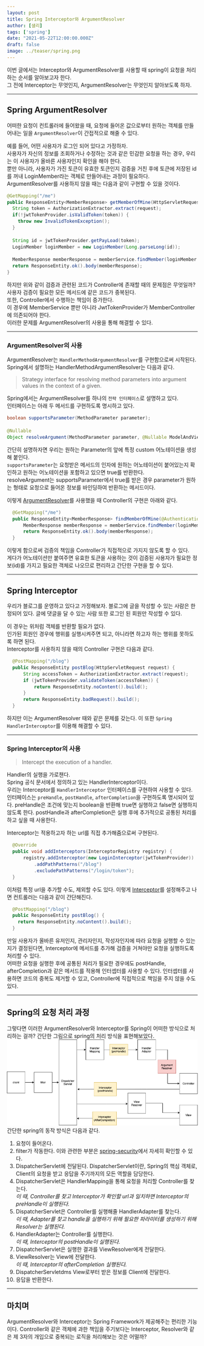 ```yaml
---
layout: post  
title: Spring Interceptor와 ArgumentResolver
author: [샐리]
tags: ['spring']
date: "2021-05-22T12:00:00.000Z"
draft: false
image: ../teaser/spring.png
---
```


이번 글에서는 Interceptor와 ArgumentResolver를 사용할 때 spring이 요청을 처리하는 순서를 알아보고자 한다.  
그 전에 Interceptor는 무엇인지, ArgumentResolver는 무엇인지 알아보도록 하자.  

---

## Spring ArgumentResolver
어떠한 요청이 컨트롤러에 들어왔을 때, 요청에 들어온 값으로부터 원하는 객체를 만들어내는 일을 `ArgumentResolver`이 간접적으로 해줄 수 있다.

예를 들어, 어떤 사용자가 로그인 되어 있다고 가정하자.  
사용자가 자신의 정보를 조회하거나 수정하는 것과 같은 민감한 요청을 하는 경우, 우리는 이 사용자가 올바른 사용자인지 확인을 해야 한다.  
뿐만 아니라, 사용자가 가진 토큰이 유효한 토큰인지 검증을 거친 후에 토큰에 저장된 id를 꺼내 LoginMember라는 객체로 만들어내는 과정이 필요하다.  
ArgumentResolver를 사용하지 않을 때는 다음과 같이 구현할 수 있을 것이다.  
```java
@GetMapping("/me")
public ResponseEntity<MemberResponse> getMemberOfMine(HttpServletRequest request) {
  String token = AuthorizationExtractor.extract(request);
  if(!jwtTokenProvider.isValidToken(token)) {
    throw new InvalidTokenException();
  }

  String id = jwtTokenProvider.getPayLoad(token);
  LoginMember loginMember = new LoginMember(Long.parseLong(id));

  MemberResponse memberResponse = memberService.findMember(loginMember.getId());
  return ResponseEntity.ok().body(memberResponse);
}
```  
하지만 위와 같이 검증과 관련된 코드가 Controller에 존재할 때의 문제점은 무엇일까?  
사용자 검증이 필요한 모든 메서드에 같은 코드가 중복된다.  
또한, Controller에서 수행하는 책임이 증가한다.  
이 경우에 MemberService 뿐만 아니라 JwtTokenProvider가 MemberController에 의존되어야 한다.  
이러한 문제를 ArgumentResolver의 사용을 통해 해결할 수 있다.  

---

### ArgumentResolver의 사용  
ArgumentResolver는 `HandlerMethodArgumentResolver`를 구현함으로써 시작된다.  
Spring에서 설명하는 HandlerMethodArgumentResolver는 다음과 같다.  
> Strategy interface for resolving method parameters into argument values in the context of a given.  

Spring에서는 ArgumentResolver를 하나의 `전략 인터페이스`로 설명하고 있다.  
인터페이스는 아래 두 메서드를 구현하도록 명시하고 있다.  
```java
boolean supportsParameter(MethodParameter parameter);

@Nullable
Object resolveArgument(MethodParameter parameter, @Nullable ModelAndViewContainer mavContainer, NativeWebRequest webRequest, @Nullable WebDataBinderFactory binderFactory) throws Exception;
```
간단히 설명하자면 우리는 원하는 Parameter의 앞에 특정 custom 어노테이션을 생성해 붙인다.  
`supportsParameter`는 요청받은 메서드의 인자에 원하는 어노테이션이 붙어있는지 확인하고 원하는 어노테이션을 포함하고 있으면 true를 반환한다.  
resolveArgument는 supportsParameter에서 true를 받은 경우 parameter가 원하는 형태로 요청으로 들어온 정보를 바인딩하여 반환하는 메서드이다.  

이렇게 [ArgumentResolver](https://www.baeldung.com/spring-mvc-custom-data-binder)를 사용했을 때 Controller의 구현은 아래와 같다.  
```java
  @GetMapping("/me")
  public ResponseEntity<MemberResponse> findMemberOfMine(@AuthenticationPrincipal LoginMember loginMember) {
      MemberResponse memberResponse = memberService.findMember(loginMember.getId());
      return ResponseEntity.ok().body(memberResponse);
  }
```

이렇게 함으로써 검증의 책임을 Controller가 직접적으로 가지지 않도록 할 수 있다.  
게다가 어노테이션만 붙여주면 유효한 토큰을 사용하는 것이 검증된 사용자가 필요한 정보(id)를 가지고 필요한 객체로 나오므로 편리하고 간단한 구현을 할 수 있다.  

---

## Spring Interceptor
우리가 블로그를 운영하고 있다고 가정해보자.
블로그에 글을 작성할 수 있는 사람은 한정되어 있다.
글에 댓글을 달 수 있는 사람 또한 로그인 된 회원만 작성할 수 있다.

이 경우는 위처럼 객체를 반환할 필요가 없다.  
인가된 회원인 경우에 행위를 실행시켜주면 되고, 아니라면 하고자 하는 행위를 못하도록 하면 된다.  
Interceptor를 사용하지 않을 때의 Controller 구현은 다음과 같다.  

```java
  @PostMapping("/blog")
  public ResponseEntity postBlog(HttpServletRequest request) {
      String accessToken = AuthorizationExtractor.extract(request);
      if (jwtTokenProvider.validateToken(accessToken)) {
          return ResponseEntity.noContent().build();
      }
      return ResponseEntity.badRequest().build();
  }
```

하지만 이는 ArgumentResolver 때와 같은 문제를 갖는다. 
이 또한 `Spring HandlerInterceptor`를 이용해 해결할 수 있다.  

---

### Spring Interceptor의 사용
> Intercept the execution of a handler.  

Handler의 실행을 가로챈다.  
Spring 공식 문서에서 정의하고 있는 HandlerInterceptor이다.  
우리는 Interceptor를 `HandlerInterceptor` 인터페이스를 구현하여 사용할 수 있다.  
인터페이스는 `preHandle`, `postHandle`, `afterCompletion`을 구현하도록 명시되어 있다.
preHandle은 조건에 맞는지 boolean을 반환해 true면 실행하고 false면 실행하지 않도록 한다.
postHandle과 afterCompletion은 실행 후에 추가적으로 공통된 처리를 하고 싶을 때 사용한다.

Interceptor는 적용하고자 하는 url를 직접 추가해줌으로써 구현된다. 
```java
  @Override
  public void addInterceptors(InterceptorRegistry registry) {
      registry.addInterceptor(new LoginInterceptor(jwtTokenProvider))
          .addPathPatterns("/blog")
          .excludePathPatterns("/login/token");
  }
```
이처럼 특정 url을 추가할 수도, 제외할 수도 있다.
이렇게 [Interceptor](https://www.baeldung.com/spring-mvc-handlerinterceptor)를 설정해주고 나면 컨트롤러는 다음과 같이 간단해진다.
```java
  @PostMapping("/blog")
  public ResponseEntity postBlog() {
    return ResponseEntity.noContent().build();
  }
```
만일 사용자가 올바른 유저인지, 관리자인지, 작성자인지에 따라 요청을 실행할 수 있는지가 결정된다면, Interceptor에 메서드를 추가해 검증을 거쳐야만 요청을 실행하도록 처리할 수 있다.  
어떠한 요청을 실행한 후에 공통된 처리가 필요한 경우에도 postHandle, afterCompletion과 같은 메서드를 적용해 인터셉터를 사용할 수 있다.
인터셉터를 사용하면 코드의 중복도 제거할 수 있고, Controller에 직접적으로 책임을 주지 않을 수도 있다.

---

## Spring의 요청 처리 과정  
그렇다면 이러한 ArgumentResolver와 Interceptor를 Spring이 어떠한 방식으로 처리하는 걸까?
간단한 그림으로 spring의 처리 방식을 표현해보았다.  
![spring_flow](src/content/images/2021-05-24-spring-flow.png)
간단한 spring의 동작 방식은 다음과 같다.
1. 요청이 들어온다.  
2. filter가 작동한다. 이와 관련한 부분은 [spring-security](https://spring.io/guides/topicals/spring-security-architecture/)에서 자세히 확인할 수 있다.    
3. DispatcherServlet에 전달된다. DispatcherServlet이란, Spring의 핵심 객체로, Client의 요청을 받고 응답을 주기까지의 모든 역할을 담당한다.   
4. DispatcherServlet은 HandlerMapping을 통해 요청을 처리할 Controller를 찾는다.  
   *이 때, Controller를 찾고 Interceptor가 확인할 url과 일치하면 Interceptor의 preHandle이 실행된다.*  
5. DispatcherServlet은 Controller를 실행해줄 HandlerAdapter를 찾는다.  
   *이 때, Adapter를 찾고 handle을 실행하기 위해 필요한 파라미터를 생성하기 위해 Resolver는 실행된다.*  
6. HandlerAdapter는 Controller를 실행한다.  
   *이 때, Interceptor의 postHandle이 실행된다.*  
7. DispatcherServlet은 실행한 결과를 ViewResolver에게 전달한다.  
8. ViewResolver는 View에 전달한다.  
   *이 때, Interceptor의 afterCompletion 실행된다.*  
9. DispatcherServletdms View로부터 받은 정보를 Client에 전달한다.  
10. 응답을 반환한다. 

---

## 마치며
ArgumentResolver와 Interceptor는 Spring Framework가 제공해주는 편리한 기능이다.
Controller와 같은 객체에 과한 책임을 주기보다는 Interceptor, Resolver와 같은 제 3자의 개입으로 중복되는 로직을 처리해보는 것은 어떨까?
